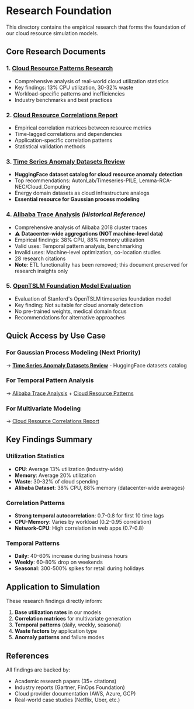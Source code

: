 # Research Foundation

This directory contains the empirical research that forms the foundation of our cloud resource simulation models.

## Core Research Documents

### 1. [Cloud Resource Patterns Research](cloud-resource-patterns-research.md)
- Comprehensive analysis of real-world cloud utilization statistics
- Key findings: 13% CPU utilization, 30-32% waste
- Workload-specific patterns and inefficiencies
- Industry benchmarks and best practices

### 2. [Cloud Resource Correlations Report](cloud-resource-correlations-report.md)
- Empirical correlation matrices between resource metrics
- Time-lagged correlations and dependencies
- Application-specific correlation patterns
- Statistical validation methods

### 3. [Time Series Anomaly Datasets Review](timeseries-anomaly-datasets-review.md)
- **HuggingFace dataset catalog for cloud resource anomaly detection**
- Top recommendations: AutonLab/Timeseries-PILE, Lemma-RCA-NEC/Cloud_Computing
- Energy domain datasets as cloud infrastructure analogs
- **Essential resource for Gaussian process modeling**

### 4. [Alibaba Trace Analysis](alibaba-trace-analysis.md) _(Historical Reference)_
- Comprehensive analysis of Alibaba 2018 cluster traces
- ⚠️ **Datacenter-wide aggregations (NOT machine-level data)**
- Empirical findings: 38% CPU, 88% memory utilization
- Valid uses: Temporal pattern analysis, benchmarking
- Invalid uses: Machine-level optimization, co-location studies
- 28 research citations
- **Note**: ETL functionality has been removed; this document preserved for research insights only

### 5. [OpenTSLM Foundation Model Evaluation](opentslm-foundation-model-evaluation.md)
- Evaluation of Stanford's OpenTSLM timeseries foundation model
- Key finding: Not suitable for cloud anomaly detection
- No pre-trained weights, medical domain focus
- Recommendations for alternative approaches

## Quick Access by Use Case

### For Gaussian Process Modeling (Next Priority)
→ **[Time Series Anomaly Datasets Review](timeseries-anomaly-datasets-review.md)** - HuggingFace datasets catalog

### For Temporal Pattern Analysis
→ [Alibaba Trace Analysis](alibaba-trace-analysis.md) + [Cloud Resource Patterns](cloud-resource-patterns-research.md)

### For Multivariate Modeling
→ [Cloud Resource Correlations Report](cloud-resource-correlations-report.md)

## Key Findings Summary

### Utilization Statistics
- **CPU**: Average 13% utilization (industry-wide)
- **Memory**: Average 20% utilization
- **Waste**: 30-32% of cloud spending
- **Alibaba Dataset**: 38% CPU, 88% memory (datacenter-wide averages)

### Correlation Patterns
- **Strong temporal autocorrelation**: 0.7-0.8 for first 10 time lags
- **CPU-Memory**: Varies by workload (0.2-0.95 correlation)
- **Network-CPU**: High correlation in web apps (0.7-0.8)

### Temporal Patterns
- **Daily**: 40-60% increase during business hours
- **Weekly**: 60-80% drop on weekends
- **Seasonal**: 300-500% spikes for retail during holidays

## Application to Simulation

These research findings directly inform:
1. **Base utilization rates** in our models
2. **Correlation matrices** for multivariate generation
3. **Temporal patterns** (daily, weekly, seasonal)
4. **Waste factors** by application type
5. **Anomaly patterns** and failure modes

## References

All findings are backed by:
- Academic research papers (35+ citations)
- Industry reports (Gartner, FinOps Foundation)
- Cloud provider documentation (AWS, Azure, GCP)
- Real-world case studies (Netflix, Uber, etc.)
